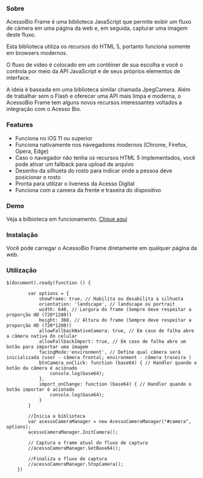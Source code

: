 ### Sobre

AcessoBio Frame é uma biblioteca JavaScript que permite exibir um fluxo de câmera em uma página da web e, em seguida, capturar uma imagem deste fluxo. 

Esta biblioteca utiliza os recursos do HTML 5, portanto funciona somente em browsers modernos.

O fluxo de vídeo é colocado em um contêiner de sua escolha e você o controla por meio da API JavaScript e de seus próprios elementos de interface.

A ideia é baseada em uma biblioteca similar chamada JpegCamera. Além de trabalhar sem o Flash e oferecer uma API mais limpa e moderna, o AcessoBio Frame tem alguns novos recursos interessantes voltados a integração com o Acesso Bio.

### Features

* Funciona no iOS 11 ou superior
* Funciona nativamente nos navegadores modernos (Chrome, Firefox, Opera, Edge)
* Caso o navegador não tenha os recursos HTML 5 implementados, você pode ativar um fallback para upload de arquivo
* Desenho da silhueta do rosto para indicar onde a pessoa deve posicionar o rosto
* Pronta para utilizar o liveness da Acesso Digital
* Funciona com a camera da frente e traseira do dispositivo

### Demo

Veja a bilbioteca em funcionamento. [Clique aqui](https://crediariohomolog.acesso.io/frame/)  

### Instalação

Você pode carregar o AcessoBio Frame diretamente em qualquer página da web.

### Utilização

```
$(document).ready(function () {

        var options = {
            showFrame: true, // Habilita ou desabilita a silhueta
            orientation: 'landscape', // landscape ou portrait
            width: 640, // Largura do frame (Sempre deve respeitar a proporção HD (720*1280))
            height: 360, // Altura do frame (Sempre deve respeitar a proporção HD (720*1280))
            allowFallbackNativeCamera: true, // Em caso de falha abre a câmera nativa do celular
            allowFallbackImport: true, // Em caso de falha abre um botão para importar uma imagem
            facingMode:'environment', // Define qual câmera será inicializada (user - câmera frontal; environment - câmera traseira )
            btnCamera_onClick: function (base64) { // Handler quando o botão da câmera é acionado
                console.log(base64);
            },
            import_onChange: function (base64) { // Handler quando o botão importar é acionado
                console.log(base64);
            }
        }        
        
        //Inicia a biblioteca 
        var acessoCameraManager = new AcessoCameraManager("#camera", options);
        acessoCameraManager.InitCamera();
        
        // Captura o frame atual do fluxo de captura
        //acessoCameraManager.GetBase64();
        
        //Finaliza o fluxo de captura
        //acessoCameraManager.StopCamera();
    })

```
